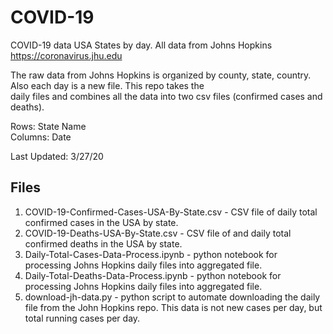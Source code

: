 # COVID-19

COVID-19 data USA States by day. All data from Johns Hopkins https://coronavirus.jhu.edu

The raw data from Johns Hopkins is organized by county, state, country. Also each day is a new file. This repo takes the  
daily files and combines all the data into two csv files (confirmed cases and deaths).  
  
Rows: State Name  
Columns: Date   

Last Updated: 3/27/20

## Files

1. COVID-19-Confirmed-Cases-USA-By-State.csv - CSV file of daily total confirmed cases in the USA by state.
2. COVID-19-Deaths-USA-By-State.csv - CSV file of and daily total confirmed deaths in the USA by state.
3. Daily-Total-Cases-Data-Process.ipynb - python notebook for processing Johns Hopkins daily files into aggregated file.
4. Daily-Total-Deaths-Data-Process.ipynb - python notebook for processing Johns Hopkins daily files into aggregated file.
5. download-jh-data.py - python script to automate downloading the daily file from the John Hopkins repo.
This data is not new cases per day, but total running cases per day.
